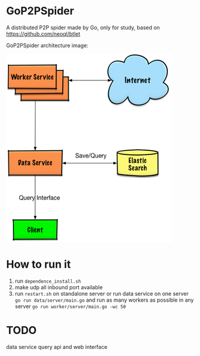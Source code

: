 # GoP2PSpider
A distributed P2P spider made by Go, only for study, based on https://github.com/neoql/btlet

GoP2PSpider architecture image:

![](spider.png)

# How to run it
1. run `dependence_install.sh`
2. make udp all inbound port available
3. run `restart.sh` on standalone server or run data service on one server `go run data/server/main.go` and run as many workers as possible in any server `go run worker/server/main.go -wc 50`

# TODO
data service query api and web interface
